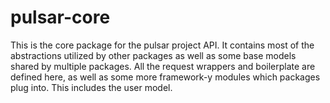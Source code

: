 # pulsar-core

This is the core package for the pulsar project API. It contains most of the abstractions
utilized by other packages as well as some base models shared by multiple packages. All
the request wrappers and boilerplate are defined here, as well as some more framework-y
modules which packages plug into. This includes the user model.
